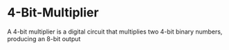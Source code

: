 # 4-Bit-Multiplier
A 4-bit multiplier is a digital circuit that multiplies two 4-bit binary numbers, producing an 8-bit output
